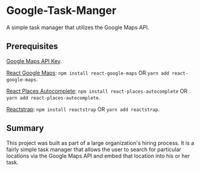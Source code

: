 # Google-Task-Manger
A simple task manager that utilizes the Google Maps API. 

## Prerequisites
[Google Maps API Key](https://developers.google.com/places/web-service/get-api-key).

[React Google Maps](https://github.com/tomchentw/react-google-maps): `npm install react-google-maps` OR `yarn add react-google-maps`. 

[React Places Autocomplete](https://www.npmjs.com/package/react-places-autocomplete): `npm install react-places-autocomplete` OR `yarn add react-places-autocomplete`. 

[Reactstrap](https://reactstrap.github.io/): `npm install reactstrap` OR `yarn add reactstrap`. 

## Summary
This project was built as part of a large organization's hiring process. It is a fairly simple task manager that allows the user to search for particular locations via the Google Maps API and embed that location into his or her task.
